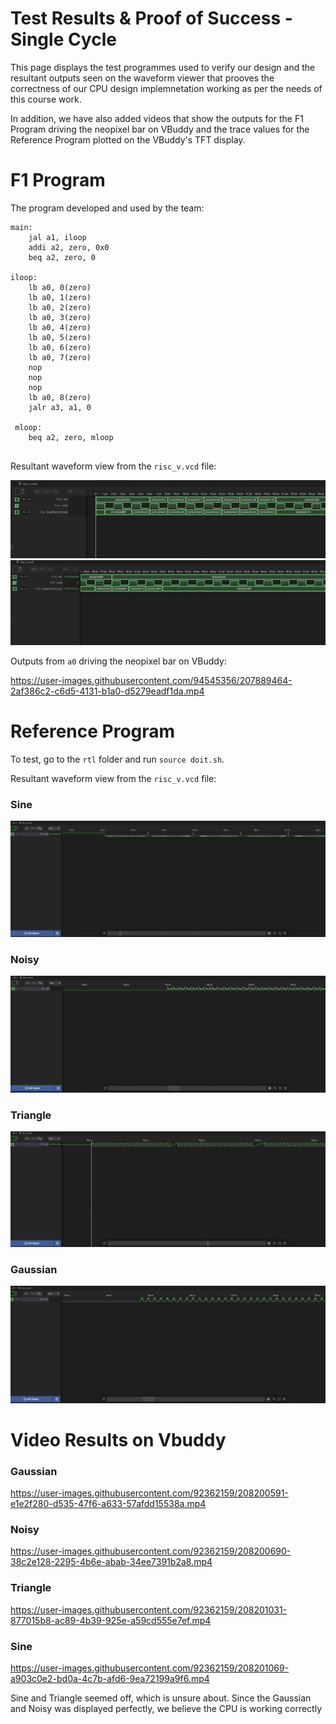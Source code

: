 # Test Results & Proof of Success - Single Cycle 
This page displays the test programmes used to verify our design and the resultant outputs seen on the waveform viewer that prooves the correctness of our CPU design implemnetation working as per the needs of this course work.

In addition, we have also added videos that show the outputs for the F1 Program driving the neopixel bar on VBuddy and the trace values for the Reference Program plotted on the VBuddy's TFT display.

# F1 Program

The program developed and used by the team:
```
main:
	jal a1, iloop
    addi a2, zero, 0x0
    beq a2, zero, 0
    
iloop:
	lb a0, 0(zero)
    lb a0, 1(zero)
    lb a0, 2(zero)
    lb a0, 3(zero)
    lb a0, 4(zero)
    lb a0, 5(zero)
    lb a0, 6(zero)
    lb a0, 7(zero)
    nop
    nop
    nop
    lb a0, 8(zero)
    jalr a3, a1, 0
    
 mloop:
 	beq a2, zero, mloop
    
```
Resultant waveform view from the `risc_v.vcd` file:

![Alt text](images/f1_trace_1.png)
![Alt text](images/f1_trace_2.png)


Outputs from `a0` driving the neopixel bar on VBuddy:

https://user-images.githubusercontent.com/94545356/207889464-2af386c2-c6d5-4131-b1a0-d5279eadf1da.mp4

# Reference Program

To test, go to the `rtl` folder and run `source doit.sh`.

Resultant waveform view from the `risc_v.vcd` file:


### Sine ###
![Alt text](images/ref_sine_trace.jpeg)
### Noisy ###
![Alt text](images/ref_noisy_trace.jpeg)

### Triangle ###
![Alt text](images/ref_triangle_trace.jpeg)

### Gaussian ###
![Alt text](images/ref_gaussian_trace.jpeg)


# Video Results on Vbuddy


### Gaussian ###
https://user-images.githubusercontent.com/92362159/208200591-e1e2f280-d535-47f6-a633-57afdd15538a.mp4

### Noisy ###

https://user-images.githubusercontent.com/92362159/208200690-38c2e128-2295-4b6e-abab-34ee7391b2a8.mp4

### Triangle ###

https://user-images.githubusercontent.com/92362159/208201031-877015b8-ac89-4b39-925e-a59cd555e7ef.mp4

### Sine ###

https://user-images.githubusercontent.com/92362159/208201069-a903c0e2-bd0a-4c7b-afd6-9ea72199a9f6.mp4


Sine and Triangle seemed off, which is unsure about. Since the Gaussian and Noisy was displayed perfectly, we believe the CPU is working correctly

